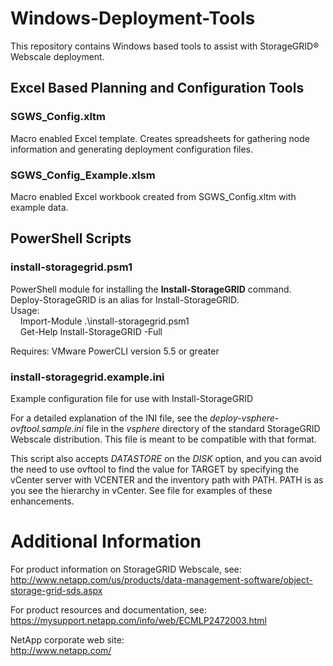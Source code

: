 # Windows-Deployment-Tools
This repository contains Windows based tools to assist with StorageGRID&reg; Webscale deployment.

## Excel Based Planning and Configuration Tools

### SGWS\_Config.xltm
Macro enabled Excel template. Creates spreadsheets for gathering node information and generating
deployment configuration files.

### SGWS\_Config\_Example.xlsm
Macro enabled Excel workbook created from SGWS\_Config.xltm with example data.

## PowerShell Scripts

### install-storagegrid.psm1
PowerShell module for installing the **Install-StorageGRID** command. Deploy-StorageGRID is an alias for Install-StorageGRID.  
Usage:  
&nbsp;&nbsp;&nbsp;&nbsp;Import-Module .\install-storagegrid.psm1  
&nbsp;&nbsp;&nbsp;&nbsp;Get-Help Install-StorageGRID -Full

Requires: VMware PowerCLI version 5.5 or greater

### install-storagegrid.example.ini
Example configuration file for use with Install-StorageGRID

For a detailed explanation of the INI file, see the *deploy-vsphere-ovftool.sample.ini* file in the *vsphere*
directory of the standard StorageGRID Webscale distribution. This file is meant to be compatible with that format.

This script also accepts *DATASTORE* on the *DISK* option, and you can avoid the need to use ovftool to find 
the value for TARGET by specifying the vCenter server with VCENTER and the inventory path with PATH. PATH is as you see the hierarchy in vCenter. See file for examples of these enhancements.

# Additional Information

For product information on StorageGRID Webscale, see:  
<http://www.netapp.com/us/products/data-management-software/object-storage-grid-sds.aspx>

For product resources and documentation, see:  
<https://mysupport.netapp.com/info/web/ECMLP2472003.html>

NetApp corporate web site:  
<http://www.netapp.com/>

